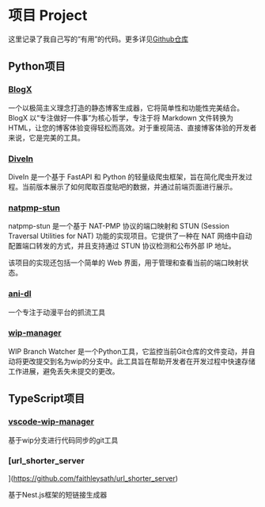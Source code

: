 # 项目 Project

这里记录了我自己写的“有用”的代码。更多详见[Github仓库](https://github.com/faithleysath?tab=repositories)

## Python项目

### [BlogX](https://github.com/faithleysath/BlogX)

一个以极简主义理念打造的静态博客生成器，它将简单性和功能性完美结合。BlogX 以“专注做好一件事”为核心哲学，专注于将 Markdown 文件转换为 HTML，让您的博客体验变得轻松而高效。对于重视简洁、直接博客体验的开发者来说，它是完美的工具。

### [DiveIn](https://github.com/faithleysath/DiveIn)

DiveIn 是一个基于 FastAPI 和 Python 的轻量级爬虫框架，旨在简化爬虫开发过程。当前版本展示了如何爬取百度贴吧的数据，并通过前端页面进行展示。

### [natpmp-stun](https://github.com/faithleysath/natpmp-stun)

natpmp-stun 是一个基于 NAT-PMP 协议的端口映射和 STUN (Session Traversal Utilities for NAT) 功能的实现项目。它提供了一种在 NAT 网络中自动配置端口转发的方式，并且支持通过 STUN 协议检测和公布外部 IP 地址。

该项目的实现还包括一个简单的 Web 界面，用于管理和查看当前的端口映射状态。

### [ani-dl](https://github.com/faithleysath/ani-dl)

一个专注于动漫平台的抓流工具

### [wip-manager](https://github.com/faithleysath/wip-manager)

WIP Branch Watcher 是一个Python工具，它监控当前Git仓库的文件变动，并自动将更改提交到名为wip的分支中。此工具旨在帮助开发者在开发过程中快速存储工作进展，避免丢失未提交的更改。

## TypeScript项目

### [vscode-wip-manager](https://marketplace.visualstudio.com/items?itemName=faithleysath.wip-manager)

基于wip分支进行代码同步的git工具

### [url_shorter_server
](https://github.com/faithleysath/url_shorter_server)

基于Nest.js框架的短链接生成器